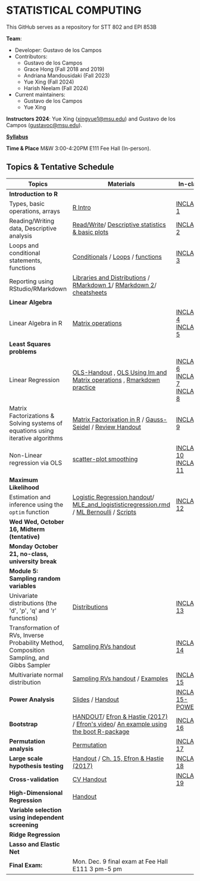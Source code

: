 # STATISTICAL COMPUTING


This GitHub serves as a repository for STT 802 and EPI 853B

**Team**:
  - Developer: Gustavo de los Campos
  - Contributors:
    - Gustavo de los Campos 
    - Grace Hong (Fall 2018 and 2019)
    - Andriana Mandousidaki (Fall 2023)
    - Yue Xing (Fall 2024)
    - Harish Neelam (Fall 2024)
  - Current maintainers:
    - Gustavo de los Campos
    - Yue Xing

    
**Instructors 2024**:  Yue Xing (xingyue1@msu.edu) and Gustavo de los Campos (gustavoc@msu.edu).

**[Syllabus](https://www.dropbox.com/scl/fi/lw78dsrbs00xj0ztnw8hd/STT802_EPI853B-Syllabus-Fall-2024.pdf?rlkey=vnqe36czlz85drfiujeal097l&st=5rlc00xt&dl=0)**

**Time & Place** M&W 3:00-4:20PM E111 Fee Hall (In-person). 

## Topics & Tentative Schedule



| Topics | Materials| In-class | Homework|
|----|----|---|---|
| **Introduction to R** | | |
|Types, basic operations, arrays|[R Intro](https://github.com/gdlc/STAT_COMP/blob/master/HANDOUTS/RIntro.md)| [INCLASS-1](https://github.com/gdlc/STAT_COMP/blob/master/INCLASS/INCLASS_1.md)| |
|Reading/Writing data, Descriptive analysis|[Read/Write](https://github.com/gdlc/STAT_COMP/blob/master/HANDOUTS/RIntro.md#read-write)/ [Descriptive statistics & basic plots](https://github.com/gdlc/STAT_COMP/blob/master/HANDOUTS/RIntro.md#descriptives) | [INCLASS-2](https://github.com/gdlc/STAT_COMP/blob/master/INCLASS/INCLASS_2.md)| |
|Loops and conditional statements, functions|[Conditionals](https://github.com/QuantGen/RIntro#conditionals) / [Loops](https://github.com/gdlc/STAT_COMP/blob/master/HANDOUTS/RIntro.md#loops) / [functions](https://github.com/gdlc/STAT_COMP/blob/master/HANDOUTS/RIntro.md#functions)|[INCLASS-3](https://github.com/gdlc/STAT_COMP/blob/master/INCLASS/INCLASS_3.md)| |
|Reporting using RStudio/RMarkdown| [Libraries and Distributions](https://github.com/gdlc/STAT_COMP/blob/master/HANDOUTS/RIntro.md#libraries) / [RMarkdown 1](https://rmarkdown.rstudio.com/lesson-1.html)/ [RMarkdown 2](https://github.com/gdlc/STAT_COMP/blob/master/HANDOUTS/RMarkdown_for_beginners.Rmd)/ [cheatsheets](https://rmarkdown.rstudio.com/lesson-15.html) || |
| **Linear Algebra** | | | |
|Linear Algebra in R |[Matrix operations](https://github.com/gdlc/STAT_COMP/blob/master/HANDOUTS/LinearAlgebra.md)|[INCLASS-4](https://github.com/gdlc/STAT_COMP/blob/master/INCLASS/INCLASS_4.md) [INCLASS-5](https://github.com/gdlc/STAT_COMP/blob/master/INCLASS/INCLASS_5.md)|
| **Least Squares problems** || |
|Linear Regression| [OLS-Handout](https://github.com/gdlc/STAT_COMP/blob/master/HANDOUTS/OLS.pdf) , [OLS Using lm and Matrix operations](https://github.com/gdlc/STAT_COMP/blob/master/HANDOUTS/OLS.md) , [Rmarkdown practice](https://github.com/gdlc/STAT_COMP/blob/master/HANDOUTS/MLR.Rmd) | [INCLASS-6](https://github.com/gdlc/STAT_COMP/blob/master/INCLASS/INCLASS_6.md) [INCLASS-7](https://github.com/gdlc/STAT_COMP/blob/master/INCLASS/INCLASS_7.md) [INCLASS-8](https://github.com/gdlc/STAT_COMP/blob/master/INCLASS/INCLASS_8.md) | [HW 1](https://github.com/gdlc/STAT_COMP/blob/master/HW/HW1.md)  |
| Matrix Factorizations & Solving systems of equations using iterative algorithms | [Matrix Factorixation in R](https://github.com/gdlc/STAT_COMP/blob/master/HANDOUTS/LinearAlgebra.md#matrix-factorization) / [Gauss-Seidel](https://github.com/gdlc/STAT_COMP/blob/master/HANDOUTS/GaussSeidel.md) / [Review Handout](https://github.com/gdlc/STAT_COMP/blob/master/HANDOUTS/SOLVING_SYSTEMS_OF_LINEAR_EQUATIONS.pdf)  | [INCLASS-9](https://github.com/gdlc/STAT_COMP/blob/master/INCLASS/INCLASS_9.md) | |
| Non-Linear regression via OLS | [scatter-plot smoothing](https://github.com/gdlc/STAT_COMP/blob/master/HANDOUTS/scatter_plot_smoothing.md)| [INCLASS 10](https://github.com/gdlc/STAT_COMP/blob/master/INCLASS/INCLASS_10.md)  [INCLASS 11](https://github.com/gdlc/STAT_COMP/blob/master/INCLASS/INCLASS_11.md) | |
| **Maximum Likelihood** | | | |
|Estimation and inference using the `optim` function | [Logistic Regression handout](https://github.com/gdlc/STAT_COMP/blob/master/HANDOUTS/LogisticRegression.pdf)/  [MLE_and_logististicregression.rmd](https://github.com/gdlc/STAT_COMP/blob/master/HANDOUTS/MLE_and_logistic_regression_working_file.Rmd) /  [ML Bernoulli](https://github.com/gdlc/STAT_COMP/blob/master/HANDOUTS/ML_BERNOULLI.md)  / [Scripts](https://github.com/gdlc/STAT_COMP/blob/master/HANDOUTS/ML_LOGISTIC_REGRESSION_SCRIPTS.pdf) | [INCLASS 12](https://github.com/gdlc/STAT_COMP/blob/master/INCLASS/INCLASS_12.md)   | [HW2](https://github.com/gdlc/STAT_COMP/blob/master/HW/HW2.md) |
| **Wed Wed, October 16, Midterm (tentative)**| |  | |
| **Monday October 21, no-class, university break** |  | | |
| **Module 5: Sampling random variables** | | | |
| Univariate distributions (the 'd', 'p', 'q' and 'r' functions)|[Distributions](https://github.com/gdlc/STAT_COMP/blob/master/HANDOUTS/RIntro.md#distributions)| [INCLASS 13](https://github.com/gdlc/STAT_COMP//blob/master/INCLASS/INCLASS_13.md)  | |
| Transformation of RVs, Inverse Probability Method, Composition Sampling, and Gibbs Sampler | [Sampling RVs handout](https://github.com/gdlc/STAT_COMP/blob/master/HANDOUTS/SimulatingRandomVariables.pdf) |  [INCLASS 14](https://github.com/gdlc/STAT_COMP/blob/master/INCLASS/INCLASS_14.md) | |
| Multivariate normal distribution |[Sampling RVs handout](https://github.com/gdlc/STAT_COMP/blob/master/HANDOUTS/SimulatingRandomVariables.pdf) / [Examples](https://github.com/gdlc/STAT_COMP/blob/master/HANDOUTS/MVNORM.md) |[INCLASS 15](https://github.com/gdlc/STAT_COMP/blob/master/INCLASS/INCLASS_15.md)| |
| **Power Analysis**   | [Slides](https://github.com/gdlc/STAT_COMP/blob/master/HANDOUTS/ErrorRateAndPower.pdf) / [Handout](https://github.com/gdlc/STAT_COMP/blob/master/HANDOUTS/PowerAndErrorRates.pdf)  |  [INCLASS 15-POWER](https://github.com/gdlc/STAT_COMP//blob/master/INCLASS/INCLASS_15_POWER.md) | [HW3](https://github.com/gdlc/STAT_COMP/blob/master/HW/HW3.pdf)|
|**Bootstrap** |[HANDOUT](https://github.com/gdlc/STAT_COMP/blob/master/HANDOUTS/Bootstrap.pdf)/ [Efron & Hastie (2017)](https://web.stanford.edu/~hastie/CASI/) / [Efron's video](https://www.youtube.com/watch?v=H2tOhMaXWvI)/ [An example using the boot R-package](https://github.com/gdlc/STAT_COMP/blob/master/HANDOUTS/Boostrap_with_bootRpackage.md)|[INCLASS 16](https://github.com/gdlc/STAT_COMP/blob/master/INCLASS/INCLASS_16.md) |  |
| **Permutation analysis** |[Permutation](https://github.com/gdlc/STAT_COMP/blob/master/HANDOUTS/PERMUTATION.md)| [INCLASS 17](https://github.com/gdlc/STAT_COMP/blob/master/INCLASS/INCLASS_17.md) | |
| **Large scale hypothesis testing** |[Handout](https://github.com/gdlc/STAT_COMP/blob/master/HANDOUTS/MultipleTesting.pdf) / [Ch. 15, Efron & Hastie (2017)](https://www.google.com/url?sa=t&rct=j&q=&esrc=s&source=web&cd=&cad=rja&uact=8&ved=2ahUKEwiBwITgjZntAhUMHqwKHYi1C5oQFjABegQIBBAC&url=https%3A%2F%2Fweb.stanford.edu%2F~hastie%2FCASI_files%2FPDF%2Fcasi.pdf&usg=AOvVaw35RkePmQDVbV9mFQfiCn73) | [INCLASS 18](https://github.com/gdlc/STAT_COMP/blob/master/INCLASS/INCLASS_18.md) | [HW4](https://github.com/gdlc/STAT_COMP/blob/master/HW/HW4.pdf)|
| **Cross-validation** |[CV Handout](https://github.com/gdlc/STAT_COMP/blob/master/HANDOUTS/CROSSVALIDATION.md)| [INCLASS 19](https://github.com/gdlc/STAT_COMP/blob/master/INCLASS/INCLASS_19.md) | |
| **High-Dimensional Regression**  |[Handout](https://github.com/gdlc/STAT_COMP/blob/master/HANDOUTS/penalizedRegressions.pdf) | |
| **Variable selection using independent screening** | | |
| **Ridge Regression** | | |
| **Lasso and Elastic Net** | | |
|**Final Exam:**|	Mon. Dec. 9 final exam at Fee Hall E111 3 pm-5 pm| |

